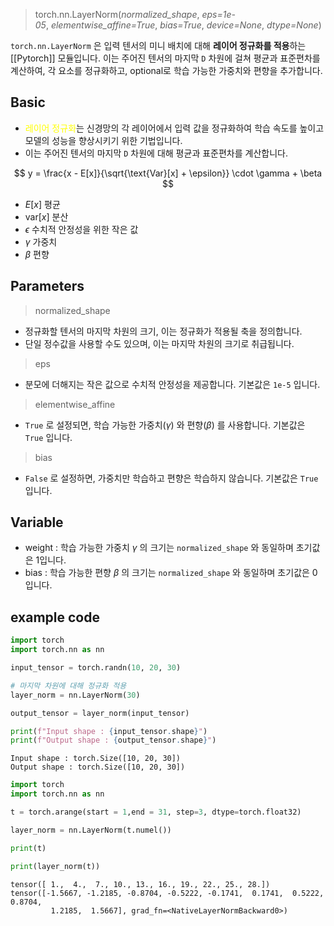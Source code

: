 
> torch.nn.LayerNorm(_normalized_shape_, _eps=1e-05_, _elementwise_affine=True_, _bias=True_, _device=None_, _dtype=None_)

`torch.nn.LayerNorm` 은 입력 텐서의 미니 배치에 대해 **레이어 정규화를 적용**하는 [[Pytorch]] 모듈입니다. 이는 주어진 텐서의 마지막 `D` 차원에 걸쳐 평균과 표준편차를 계산하여, 각 요소를 정규화하고, optional로 학습 가능한 가중치와 편향을 추가합니다. 

## Basic

- <font color="#ffff00">레이어 정규화</font>는 신경망의 각 레이어에서 입력 값을 정규화하여 학습 속도를 높이고 모델의 성능을 향상시키기 위한 기법입니다.
- 이는 주어진 텐서의 마지막 `D` 차원에 대해 평균과 표준편차를 계산합니다.

$$
y = \frac{x - E[x]}{\sqrt{\text{Var}[x] + \epsilon}} \cdot \gamma + \beta
$$

- $E[x]$ 평균
- $\text{var}[x]$ 분산
- $\epsilon$ 수치적 안정성을 위한 작은 값
- $\gamma$ 가중치
- $\beta$ 편향

## Parameters

> normalized_shape
- 정규화할 텐서의 마지막 차원의 크기, 이는 정규화가 적용될 축을 정의합니다.
- 단일 정수값을 사용할 수도 있으며, 이는 마지막 차원의 크기로 취급됩니다.

> eps
- 분모에 더해지는 작은 값으로 수치적 안정성을 제공합니다. 기본값은 `1e-5` 입니다.

> elementwise_affine
- `True` 로 설정되면, 학습 가능한 가중치($\gamma$) 와 편향($\beta$) 를 사용합니다. 기본값은 `True` 입니다.

> bias
- `False` 로 설정하면, 가중치만 학습하고 편향은 학습하지 않습니다. 기본값은 `True` 입니다.

## Variable
- weight : 학습 가능한 가중치 $\gamma$ 의 크기는 `normalized_shape` 와 동일하며 초기값은 1입니다.
- bias : 학습 가능한 편향 $\beta$ 의 크기는 `normalized_shape` 와 동일하며 초기값은 0 입니다.


## example code

```python
import torch
import torch.nn as nn

input_tensor = torch.randn(10, 20, 30)

# 마지막 차원에 대해 정규화 적용
layer_norm = nn.LayerNorm(30)

output_tensor = layer_norm(input_tensor)

print(f"Input shape : {input_tensor.shape}")
print(f"Output shape : {output_tensor.shape}")
```

```
Input shape : torch.Size([10, 20, 30])
Output shape : torch.Size([10, 20, 30])
```

```python
import torch
import torch.nn as nn

t = torch.arange(start = 1,end = 31, step=3, dtype=torch.float32)

layer_norm = nn.LayerNorm(t.numel())

print(t)

print(layer_norm(t))

```

```
tensor([ 1.,  4.,  7., 10., 13., 16., 19., 22., 25., 28.])
tensor([-1.5667, -1.2185, -0.8704, -0.5222, -0.1741,  0.1741,  0.5222,  0.8704,
         1.2185,  1.5667], grad_fn=<NativeLayerNormBackward0>)
```

